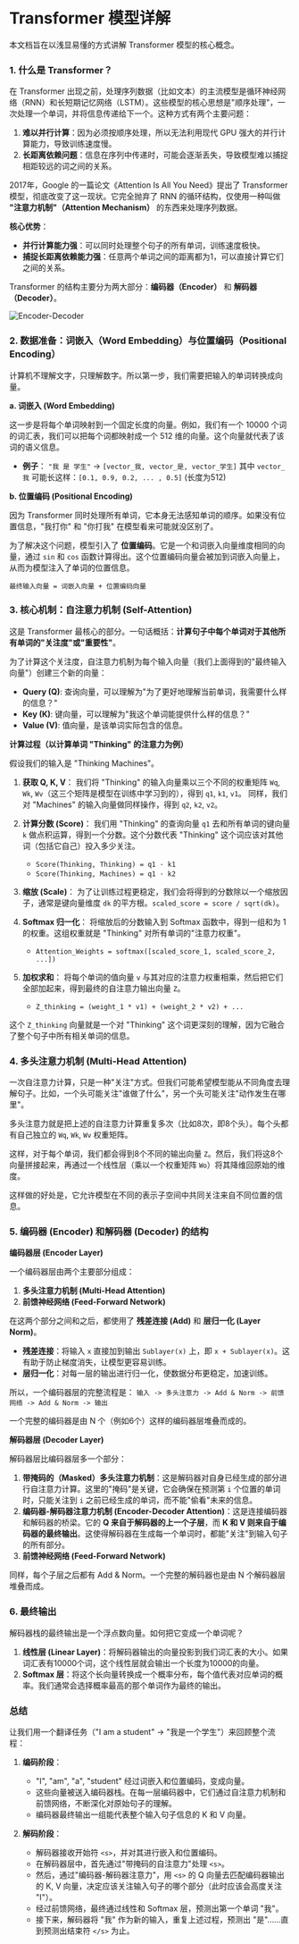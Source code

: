 # Transformer 模型详解

本文档旨在以浅显易懂的方式讲解 Transformer 模型的核心概念。

### 1. 什么是 Transformer？

在 Transformer 出现之前，处理序列数据（比如文本）的主流模型是循环神经网络（RNN）和长短期记忆网络（LSTM）。这些模型的核心思想是"顺序处理"，一次处理一个单词，并将信息传递给下一个。这种方式有两个主要问题：

1.  **难以并行计算**：因为必须按顺序处理，所以无法利用现代 GPU 强大的并行计算能力，导致训练速度慢。
2.  **长距离依赖问题**：信息在序列中传递时，可能会逐渐丢失，导致模型难以捕捉相距较远的词之间的关系。

2017年，Google 的一篇论文《Attention Is All You Need》提出了 Transformer 模型，彻底改变了这一现状。它完全抛弃了 RNN 的循环结构，仅使用一种叫做 **"注意力机制"（Attention Mechanism）** 的东西来处理序列数据。

**核心优势**：
*   **并行计算能力强**：可以同时处理整个句子的所有单词，训练速度极快。
*   **捕捉长距离依赖能力强**：任意两个单词之间的距离都为1，可以直接计算它们之间的关系。

Transformer 的结构主要分为两大部分：**编码器（Encoder）** 和 **解码器（Decoder）**。

![Encoder-Decoder](https://www.researchgate.net/profile/Yuto-Nishida/publication/359055812/figure/fig2/AS:1134268129759235@1647432726058/The-Transformer-encoder-decoder-architecture-Vaswani-et-al-2017-The-left-and.png)

### 2. 数据准备：词嵌入（Word Embedding）与位置编码（Positional Encoding）

计算机不理解文字，只理解数字。所以第一步，我们需要把输入的单词转换成向量。

**a. 词嵌入 (Word Embedding)**

这一步是将每个单词映射到一个固定长度的向量。例如，我们有一个 10000 个词的词汇表，我们可以把每个词都映射成一个 512 维的向量。这个向量就代表了该词的语义信息。

*   **例子**：
    `"我 是 学生"` -> `[vector_我, vector_是, vector_学生]`
    其中 `vector_我` 可能长这样：`[0.1, 0.9, 0.2, ... , 0.5]` (长度为512)

**b. 位置编码 (Positional Encoding)**

因为 Transformer 同时处理所有单词，它本身无法感知单词的顺序。如果没有位置信息，"我打你" 和 "你打我" 在模型看来可能就没区别了。

为了解决这个问题，模型引入了 **位置编码**。它是一个和词嵌入向量维度相同的向量，通过 `sin` 和 `cos` 函数计算得出。这个位置编码向量会被加到词嵌入向量上，从而为模型注入了单词的位置信息。

`最终输入向量 = 词嵌入向量 + 位置编码向量`

### 3. 核心机制：自注意力机制 (Self-Attention)

这是 Transformer 最核心的部分。一句话概括：**计算句子中每个单词对于其他所有单词的"关注度"或"重要性"**。

为了计算这个关注度，自注意力机制为每个输入向量（我们上面得到的"最终输入向量"）创建三个新的向量：

*   **Query (Q)**: 查询向量，可以理解为"为了更好地理解当前单词，我需要什么样的信息？"
*   **Key (K)**: 键向量，可以理解为"我这个单词能提供什么样的信息？"
*   **Value (V)**: 值向量，是该单词实际包含的信息。

**计算过程（以计算单词 "Thinking" 的注意力为例）**

假设我们的输入是 "Thinking Machines"。

1.  **获取 Q, K, V**：
    我们将 "Thinking" 的输入向量乘以三个不同的权重矩阵 `Wq`, `Wk`, `Wv`（这三个矩阵是模型在训练中学习到的），得到 `q1`, `k1`, `v1`。
    同样，我们对 "Machines" 的输入向量做同样操作，得到 `q2`, `k2`, `v2`。

2.  **计算分数 (Score)**：
    我们用 "Thinking" 的查询向量 `q1` 去和所有单词的键向量 `k` 做点积运算，得到一个分数。这个分数代表 "Thinking" 这个词应该对其他词（包括它自己）投入多少关注。
    *   `Score(Thinking, Thinking) = q1 · k1`
    *   `Score(Thinking, Machines) = q1 · k2`

3.  **缩放 (Scale)**：
    为了让训练过程更稳定，我们会将得到的分数除以一个缩放因子，通常是键向量维度 `dk` 的平方根。`scaled_score = score / sqrt(dk)`。

4.  **Softmax 归一化**：
    将缩放后的分数输入到 Softmax 函数中，得到一组和为 1 的权重。这组权重就是 "Thinking" 对所有单词的"注意力权重"。
    *   `Attention_Weights = softmax([scaled_score_1, scaled_score_2, ...])`

5.  **加权求和**：
    将每个单词的值向量 `v` 与其对应的注意力权重相乘，然后把它们全部加起来，得到最终的自注意力输出向量 `Z`。
    *   `Z_thinking = (weight_1 * v1) + (weight_2 * v2) + ...`

这个 `Z_thinking` 向量就是一个对 "Thinking" 这个词更深刻的理解，因为它融合了整个句子中所有相关单词的信息。

### 4. 多头注意力机制 (Multi-Head Attention)

一次自注意力计算，只是一种"关注"方式。但我们可能希望模型能从不同角度去理解句子。比如，一个头可能关注"谁做了什么"，另一个头可能关注"动作发生在哪里"。

多头注意力就是把上述的自注意力计算重复多次（比如8次，即8个头）。每个头都有自己独立的 `Wq`, `Wk`, `Wv` 权重矩阵。

这样，对于每个单词，我们都会得到8个不同的输出向量 `Z`。然后，我们将这8个向量拼接起来，再通过一个线性层（乘以一个权重矩阵 `Wo`）将其降维回原始的维度。

这样做的好处是，它允许模型在不同的表示子空间中共同关注来自不同位置的信息。

### 5. 编码器 (Encoder) 和解码器 (Decoder) 的结构

**编码器层 (Encoder Layer)**

一个编码器层由两个主要部分组成：
1.  **多头注意力机制 (Multi-Head Attention)**
2.  **前馈神经网络 (Feed-Forward Network)**

在这两个部分之间和之后，都使用了 **残差连接 (Add)** 和 **层归一化 (Layer Norm)**。
*   **残差连接**：将输入 `x` 直接加到输出 `Sublayer(x)` 上，即 `x + Sublayer(x)`。这有助于防止梯度消失，让模型更容易训练。
*   **层归一化**：对每一层的输出进行归一化，使数据分布更稳定，加速训练。

所以，一个编码器层的完整流程是：
`输入 -> 多头注意力 -> Add & Norm -> 前馈网络 -> Add & Norm -> 输出`

一个完整的编码器是由 N 个（例如6个）这样的编码器层堆叠而成的。

**解码器层 (Decoder Layer)**

解码器层比编码器层多一个部分：
1.  **带掩码的（Masked）多头注意力机制**：这是解码器对自身已经生成的部分进行自注意力计算。这里的"掩码"是关键，它会确保在预测第 `i` 个位置的单词时，只能关注到 `i` 之前已经生成的单词，而不能"偷看"未来的信息。
2.  **编码器-解码器注意力机制 (Encoder-Decoder Attention)**：这是连接编码器和解码器的桥梁。它的 **Q 来自于解码器的上一个子层**，而 **K 和 V 则来自于编码器的最终输出**。这使得解码器在生成每一个单词时，都能"关注"到输入句子的所有部分。
3.  **前馈神经网络 (Feed-Forward Network)**

同样，每个子层之后都有 Add & Norm。一个完整的解码器也是由 N 个解码器层堆叠而成。

### 6. 最终输出

解码器栈的最终输出是一个浮点数向量。如何把它变成一个单词呢？
1.  **线性层 (Linear Layer)**：将解码器输出的向量投影到我们词汇表的大小。如果词汇表有10000个词，这个线性层就会输出一个长度为10000的向量。
2.  **Softmax 层**：将这个长向量转换成一个概率分布，每个值代表对应单词的概率。我们通常会选择概率最高的那个单词作为最终的输出。

### 总结

让我们用一个翻译任务（"I am a student" -> "我是一个学生"）来回顾整个流程：

1.  **编码阶段**：
    *   "I", "am", "a", "student" 经过词嵌入和位置编码，变成向量。
    *   这些向量被送入编码器栈。在每一层编码器中，它们通过自注意力机制和前馈网络，不断深化对原始句子的理解。
    *   编码器最终输出一组能代表整个输入句子信息的 K 和 V 向量。

2.  **解码阶段**：
    *   解码器接收开始符 `<s>`，并对其进行嵌入和位置编码。
    *   在解码器层中，首先通过"带掩码的自注意力"处理 `<s>`。
    *   然后，通过"编码器-解码器注意力"，用 `<s>` 的 Q 向量去匹配编码器输出的 K, V 向量，决定应该关注输入句子的哪个部分（此时应该会高度关注 "I"）。
    *   经过前馈网络，最终通过线性和 Softmax 层，预测出第一个单词 "我"。
    *   接下来，解码器将 "我" 作为新的输入，重复上述过程，预测出 "是"......直到预测出结束符 `</s>` 为止。
